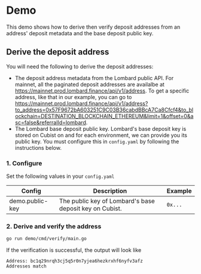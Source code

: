 # Demo

This demo shows how to derive then verify deposit addresses from an address' deposit metadata and the base deposit public key. 

## Derive the deposit address

You will need the following to derive the deposit addresses:
- The deposit address metadata from the Lombard public API. For mainnet, all the paginated deposit addresses are availalbe at https://mainnet.prod.lombard.finance/api/v1/address. To get a specific address, like that in our example, you can go to https://mainnet.prod.lombard.finance/api/v1/address?to_address=0x57F9672bA603251C9C03B36cabdBBcA7Ca8Cfcf4&to_blockchain=DESTINATION_BLOCKCHAIN_ETHEREUM&limit=1&offset=0&asc=false&referralId=lombard.
- The Lombard base deposit public key. Lombard's base deposit key is stored on Cubist on and for each environment, we can provide you its public key. You must configure this in `config.yaml` by following the instructions below.

### 1. Configure

Set the following values in your `config.yaml`

| Config          | Description                                                | Example            |
|-----------------|------------------------------------------------------------|--------------------|
| demo.public-key | The public key of Lombard's base deposit key on Cubist.  | `0x...`     |


### 2. Derive and verify the address
```bash
go run demo/cmd/verify/main.go
```


If the verification is successful, the output will look like
```shell
Address: bc1q29nrqh3cj5q5r0n7yjea6hezkrxhf6nyfv3afz
Addresses match
```